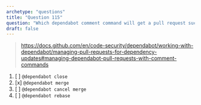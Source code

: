 ```yaml
---
archetype: "questions"
title: "Question 115"
question: "Which dependabot comment command will get a pull request successfully completed?"
draft: false
---
```



> https://docs.github.com/en/code-security/dependabot/working-with-dependabot/managing-pull-requests-for-dependency-updates#managing-dependabot-pull-requests-with-comment-commands
1. [ ] `@dependabot close`
1. [x] `@dependabot merge`
1. [ ] `@dependabot cancel merge`
1. [ ] `@dependabot rebase`
